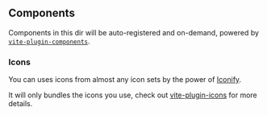## Components

Components in this dir will be auto-registered and on-demand, powered by [`vite-plugin-components`](https://github.com/antfu/vite-plugin-components).

### Icons

You can uses icons from almost any icon sets by the power of [Iconify](https://iconify.design/).

It will only bundles the icons you use, check out [vite-plugin-icons](https://github.com/antfu/vite-plugin-icons) for more details.
